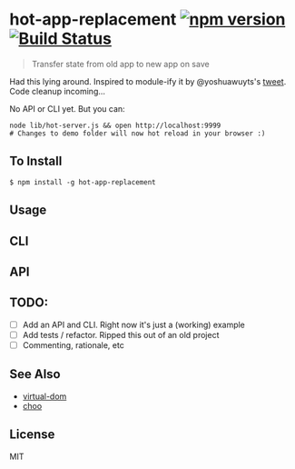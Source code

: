 hot-app-replacement [![npm version](https://badge.fury.io/js/hot-app-replacement.svg)](http://badge.fury.io/js/hot-app-replacement) [![Build Status](https://travis-ci.org/chinedufn/hot-app-replacement.svg?branch=master)](https://travis-ci.org/chinedufn/hot-app-replacement)
===============

> Transfer state from old app to new app on save

Had this lying around. Inspired to module-ify it by @yoshuawuyts's [tweet](https://twitter.com/yoshuawuyts/status/747800325508169728). Code cleanup incoming...

No API or CLI yet. But you can:

```
node lib/hot-server.js && open http://localhost:9999
# Changes to demo folder will now hot reload in your browser :)
``````

## To Install

```
$ npm install -g hot-app-replacement
```

## Usage

## CLI

## API

## TODO:

- [ ] Add an API and CLI. Right now it's just a (working) example
- [ ] Add tests / refactor. Ripped this out of an old project
- [ ] Commenting, rationale, etc

## See Also

- [virtual-dom](https://github.com/Matt-Esch/virtual-dom)
- [choo](https://github.com/yoshuawuyts/choo)

## License

MIT
